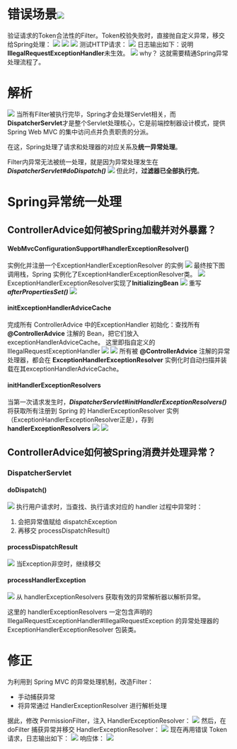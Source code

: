# 错误场景![](https://img-blog.csdnimg.cn/e2023dfa73674c659fe29797527f1a26.png?x-oss-process=image/watermark,type_ZHJvaWRzYW5zZmFsbGJhY2s,shadow_50,text_Q1NETiBASmF2YUVkZ2Uu,size_20,color_FFFFFF,t_70,g_se,x_16)
验证请求的Token合法性的Filter。Token校验失败时，直接抛自定义异常，移交给Spring处理：
![](https://img-blog.csdnimg.cn/122fe2d581fc4684a2ad6deb491987e7.png?x-oss-process=image/watermark,type_ZHJvaWRzYW5zZmFsbGJhY2s,shadow_50,text_Q1NETiBASmF2YUVkZ2Uu,size_20,color_FFFFFF,t_70,g_se,x_16)
![](https://img-blog.csdnimg.cn/016ce84b7da3488fa65148e1e9a27ee7.png?x-oss-process=image/watermark,type_ZHJvaWRzYW5zZmFsbGJhY2s,shadow_50,text_Q1NETiBASmF2YUVkZ2Uu,size_20,color_FFFFFF,t_70,g_se,x_16)
![](https://img-blog.csdnimg.cn/87e550844437408f88f254387b0b2cd6.png?x-oss-process=image/watermark,type_ZHJvaWRzYW5zZmFsbGJhY2s,shadow_50,text_Q1NETiBASmF2YUVkZ2Uu,size_20,color_FFFFFF,t_70,g_se,x_16)
测试HTTP请求：
![](https://img-blog.csdnimg.cn/18d36bd55d484550a4ad5bbee58fa49c.png?x-oss-process=image/watermark,type_ZHJvaWRzYW5zZmFsbGJhY2s,shadow_50,text_Q1NETiBASmF2YUVkZ2Uu,size_20,color_FFFFFF,t_70,g_se,x_16)
日志输出如下：说明**IllegalRequestExceptionHandler**未生效。
![](https://img-blog.csdnimg.cn/81a7b9c33b7b48b5bc4353d11f6a4089.png?x-oss-process=image/watermark,type_ZHJvaWRzYW5zZmFsbGJhY2s,shadow_50,text_Q1NETiBASmF2YUVkZ2Uu,size_20,color_FFFFFF,t_70,g_se,x_16)
why？
这就需要精通Spring异常处理流程了。
# 解析
![](https://img-blog.csdnimg.cn/2c00379066d1490891b909c4013d1fdf.png?x-oss-process=image/watermark,type_ZHJvaWRzYW5zZmFsbGJhY2s,shadow_50,text_Q1NETiBASmF2YUVkZ2Uu,size_20,color_FFFFFF,t_70,g_se,x_16)
当所有Filter被执行完毕，Spring才会处理Servlet相关，而**DispatcherServlet**才是整个Servlet处理核心，它是前端控制器设计模式，提供 Spring Web MVC 的集中访问点并负责职责的分派。

在这，Spring处理了请求和处理器的对应关系及**统一异常处理**。

Filter内异常无法被统一处理，就是因为异常处理发生在 ***DispatcherServlet#doDispatch()***
![](https://img-blog.csdnimg.cn/13642402d76c4f2fbadf4da28d7239c4.png?x-oss-process=image/watermark,type_ZHJvaWRzYW5zZmFsbGJhY2s,shadow_50,text_Q1NETiBASmF2YUVkZ2Uu,size_20,color_FFFFFF,t_70,g_se,x_16)
但此时，**过滤器已全部执行完**。
# Spring异常统一处理
## ControllerAdvice如何被Spring加载并对外暴露？
#### WebMvcConfigurationSupport#handlerExceptionResolver()
实例化并注册一个ExceptionHandlerExceptionResolver 的实例
![](https://img-blog.csdnimg.cn/32e6572a6cfd4d93bacc992871875f24.png?x-oss-process=image/watermark,type_ZHJvaWRzYW5zZmFsbGJhY2s,shadow_50,text_Q1NETiBASmF2YUVkZ2Uu,size_20,color_FFFFFF,t_70,g_se,x_16)
最终按下图调用栈，Spring 实例化了ExceptionHandlerExceptionResolver类。
![](https://img-blog.csdnimg.cn/2055644a405542698006d57e0fba1f50.png?x-oss-process=image/watermark,type_ZHJvaWRzYW5zZmFsbGJhY2s,shadow_50,text_Q1NETiBASmF2YUVkZ2Uu,size_20,color_FFFFFF,t_70,g_se,x_16)
ExceptionHandlerExceptionResolver实现了**InitializingBean**
![](https://img-blog.csdnimg.cn/916c98b8d2dc4144b3ba690d27f19091.png?x-oss-process=image/watermark,type_ZHJvaWRzYW5zZmFsbGJhY2s,shadow_50,text_Q1NETiBASmF2YUVkZ2Uu,size_20,color_FFFFFF,t_70,g_se,x_16)
重写 ***afterPropertiesSet()*** ![](https://img-blog.csdnimg.cn/09a7b4e7ca2b48ef811b35f3c90089f1.png?x-oss-process=image/watermark,type_ZHJvaWRzYW5zZmFsbGJhY2s,shadow_50,text_Q1NETiBASmF2YUVkZ2Uu,size_20,color_FFFFFF,t_70,g_se,x_16)
#### initExceptionHandlerAdviceCache
完成所有 ControllerAdvice 中的ExceptionHandler 初始化：查找所有 **@ControllerAdvice** 注解的 Bean，把它们放入exceptionHandlerAdviceCache。
这里即指自定义的IllegalRequestExceptionHandler
![](https://img-blog.csdnimg.cn/c1102552aa0a4d478d2ed537ba72cf61.png?x-oss-process=image/watermark,type_ZHJvaWRzYW5zZmFsbGJhY2s,shadow_50,text_Q1NETiBASmF2YUVkZ2Uu,size_20,color_FFFFFF,t_70,g_se,x_16)
![](https://img-blog.csdnimg.cn/184207f02e31465ba45de946e5a1b73c.png?x-oss-process=image/watermark,type_ZHJvaWRzYW5zZmFsbGJhY2s,shadow_50,text_Q1NETiBASmF2YUVkZ2Uu,size_20,color_FFFFFF,t_70,g_se,x_16)
所有被 **@ControllerAdvice** 注解的异常处理器，都会在 **ExceptionHandlerExceptionResolver** 实例化时自动扫描并装载在其exceptionHandlerAdviceCache。
#### initHandlerExceptionResolvers
当第一次请求发生时，***DispatcherServlet#initHandlerExceptionResolvers()*** 将获取所有注册到 Spring 的 HandlerExceptionResolver 实例（ExceptionHandlerExceptionResolver正是），存到**handlerExceptionResolvers**
![](https://img-blog.csdnimg.cn/9560e3a409254a82af3b655a12fe24cb.png?x-oss-process=image/watermark,type_ZHJvaWRzYW5zZmFsbGJhY2s,shadow_50,text_Q1NETiBASmF2YUVkZ2Uu,size_20,color_FFFFFF,t_70,g_se,x_16)
![](https://img-blog.csdnimg.cn/be51ad0247c24552837631caf23b2004.png?x-oss-process=image/watermark,type_ZHJvaWRzYW5zZmFsbGJhY2s,shadow_50,text_Q1NETiBASmF2YUVkZ2Uu,size_20,color_FFFFFF,t_70,g_se,x_16)
## ControllerAdvice如何被Spring消费并处理异常？
### DispatcherServlet
#### doDispatch()
![](https://img-blog.csdnimg.cn/90c9d7b1254b49da8f865323eeb5e42a.png?x-oss-process=image/watermark,type_ZHJvaWRzYW5zZmFsbGJhY2s,shadow_50,text_Q1NETiBASmF2YUVkZ2Uu,size_20,color_FFFFFF,t_70,g_se,x_16)
执行用户请求时，当查找、执行请求对应的 handler 过程中异常时：
1. 会把异常值赋给 dispatchException
2. 再移交 processDispatchResult()
#### processDispatchResult
![](https://img-blog.csdnimg.cn/287b3c8dae8e48c4a5ec8dccc7143dad.png?x-oss-process=image/watermark,type_ZHJvaWRzYW5zZmFsbGJhY2s,shadow_50,text_Q1NETiBASmF2YUVkZ2Uu,size_20,color_FFFFFF,t_70,g_se,x_16)
当Exception非空时，继续移交
#### processHandlerException
![](https://img-blog.csdnimg.cn/6b18557adc6844adaaac2562955ef9ef.png?x-oss-process=image/watermark,type_ZHJvaWRzYW5zZmFsbGJhY2s,shadow_50,text_Q1NETiBASmF2YUVkZ2Uu,size_20,color_FFFFFF,t_70,g_se,x_16)
从 handlerExceptionResolvers 获取有效的异常解析器以解析异常。

这里的 handlerExceptionResolvers 一定包含声明的IllegalRequestExceptionHandler#IllegalRequestException 的异常处理器的 ExceptionHandlerExceptionResolver 包装类。
# 修正
为利用到 Spring MVC 的异常处理机制，改造Filter：
- 手动捕获异常
- 将异常通过  HandlerExceptionResolver 进行解析处理

据此，修改 PermissionFilter，注入 HandlerExceptionResolver：
![](https://img-blog.csdnimg.cn/1b50cf3672214f418f908fd8f736a120.png?x-oss-process=image/watermark,type_ZHJvaWRzYW5zZmFsbGJhY2s,shadow_50,text_Q1NETiBASmF2YUVkZ2Uu,size_20,color_FFFFFF,t_70,g_se,x_16)
然后，在 doFilter 捕获异常并移交 HandlerExceptionResolver：
![](https://img-blog.csdnimg.cn/b83601b115024554854786652e2a2f92.png?x-oss-process=image/watermark,type_ZHJvaWRzYW5zZmFsbGJhY2s,shadow_50,text_Q1NETiBASmF2YUVkZ2Uu,size_20,color_FFFFFF,t_70,g_se,x_16)
现在再用错误 Token 请求，日志输出如下：
![](https://img-blog.csdnimg.cn/0f7cb17d0ccb4b3caf84ff6c78227656.png) 响应体：
![](https://img-blog.csdnimg.cn/e69723db189b4eca9231dc06fe3c7059.png?x-oss-process=image/watermark,type_ZHJvaWRzYW5zZmFsbGJhY2s,shadow_50,text_Q1NETiBASmF2YUVkZ2Uu,size_20,color_FFFFFF,t_70,g_se,x_16)